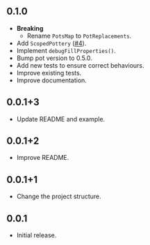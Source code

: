 ## 0.1.0

- **Breaking**
    - Rename `PotsMap` to `PotReplacements`.
- Add `ScopedPottery` ([#4]).
- Implement `debugFillProperties()`.
- Bump pot version to 0.5.0.
- Add new tests to ensure correct behaviours.
- Improve existing tests.
- Improve documentation.

## 0.0.1+3

- Update README and example.

## 0.0.1+2

- Improve README.

## 0.0.1+1

- Change the project structure.

## 0.0.1

- Initial release.

[#4]: https://github.com/kaboc/pot/pull/4
